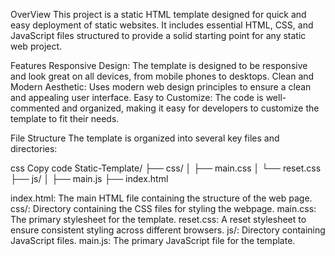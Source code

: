 OverView
This project is a static HTML template designed for quick and easy deployment of static websites. It includes essential HTML, CSS, and JavaScript files structured to provide a solid starting point for any static web project.

Features
Responsive Design: The template is designed to be responsive and look great on all devices, from mobile phones to desktops.
Clean and Modern Aesthetic: Uses modern web design principles to ensure a clean and appealing user interface.
Easy to Customize: The code is well-commented and organized, making it easy for developers to customize the template to fit their needs.

File Structure
The template is organized into several key files and directories:

css
Copy code
Static-Template/
├── css/
│   ├── main.css
│   └── reset.css
├── js/
│   ├── main.js
├── index.html

index.html: The main HTML file containing the structure of the web page.
css/: Directory containing the CSS files for styling the webpage.
main.css: The primary stylesheet for the template.
reset.css: A reset stylesheet to ensure consistent styling across different browsers.
js/: Directory containing JavaScript files.
main.js: The primary JavaScript file for the template.
